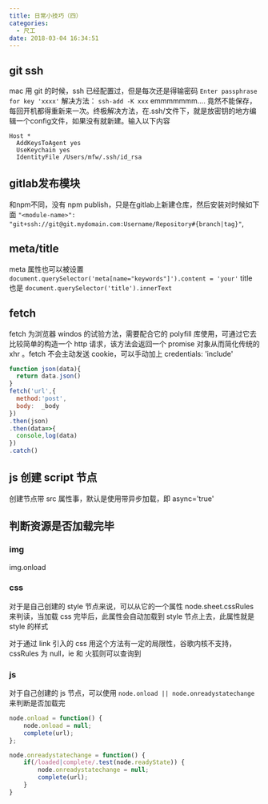 ```yaml
---
title: 日常小技巧（四）
categories:
  - 尺工
date: 2018-03-04 16:34:51
---
```

<p></p>
<!-- more -->

## git ssh
mac 用 git 的时候，ssh 已经配置过，但是每次还是得输密码 `Enter passphrase for key 'xxxx'`
解决方法： `ssh-add -K xxx`
emmmmmmm....
竟然不能保存，每回开机都得重新来一次。终极解决方法，在.ssh/文件下，就是放密钥的地方编辑一个config文件，如果没有就新建。输入以下内容
```
Host *
  AddKeysToAgent yes
  UseKeychain yes
  IdentityFile /Users/mfw/.ssh/id_rsa
```

## gitlab发布模块
和npm不同，没有 npm publish，只是在gitlab上新建仓库，然后安装对时候如下面
`"<module-name>": "git+ssh://git@git.mydomain.com:Username/Repository#{branch|tag}"`,
## meta/title
meta 属性也可以被设置`document.querySelector('meta[name="keywords"]').content = 'your'`
title 也是 `document.querySelector('title').innerText`
## fetch
fetch 为浏览器 windos 的试验方法，需要配合它的 polyfill 库使用，可通过它去比较简单的构造一个 http 请求，该方法会返回一个 promise 对象从而简化传统的 xhr 。fetch 不会主动发送 cookie，可以手动加上 credentials: 'include'
```js
function json(data){
  return data.json()
}
fetch('url',{
  method:'post',
  body:  _body
})
.then(json)
.then(data=>{
  console,log(data)
})
.catch()
```


## js 创建 script 节点
创建节点带 src 属性事，默认是使用带异步加载，即 async='true'


## 判断资源是否加载完毕

### img
img.onload

### css
对于是自己创建的 style 节点来说，可以从它的一个属性 node.sheet.cssRules 来判读，当加载 css 完毕后，此属性会自动加载到 style 节点上去，此属性就是 style 的样式

对于通过 link 引入的 css 用这个方法有一定的局限性，谷歌内核不支持，cssRules 为 null，ie 和 火狐则可以查询到

### js
对于自己创建的 js 节点，可以使用 `node.onload || node.onreadystatechange`来判断是否加载完
```js
node.onload = function() {
    node.onload = null;
    complete(url);
};

node.onreadystatechange = function() {
    if(/loaded|complete/.test(node.readyState)) {
        node.onreadystatechange = null;
        complete(url);
    }
}
```